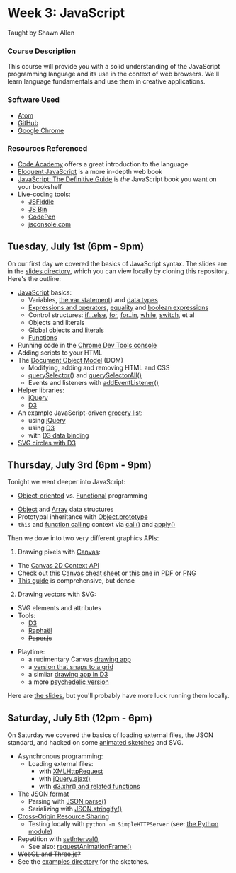 # Week 3: JavaScript

Taught by Shawn Allen

### Course Description
This course will provide you with a solid understanding of the JavaScript
programming language and its use in the context of web browsers. We'll learn
language fundamentals and use them in creative applications.

### Software Used
* [Atom](http://atom.io)
* [GitHub](https://github.com)
* [Google Chrome](https://www.google.com/chrome/browser/)

### Resources Referenced
* [Code Academy](http://www.codecademy.com/tracks/javascript) offers a great introduction to the language
* [Eloquent JavaScript](http://eloquentjavascript.net/contents.html) is a more in-depth web book
* [JavaScript: The Definitive Guide](http://www.amazon.com/gp/product/0596805527) is *the* JavaScript book you want on your bookshelf
* Live-coding tools:
  - [JSFiddle](http://jsfiddle.net)
  - [JS Bin](http://jsbin.com/)
  - [CodePen](http://codepen.io)
  - [jsconsole.com](http://jsconsole.com)

## Tuesday, July 1st (6pm - 9pm)
On our first day we covered the basics of JavaScript syntax. The slides are in the [slides directory](https://github.com/GrayAreaorg/Summer-Immersive-2014/blob/master/class_materials/wk3%20-%20JavaScript/slides/day1.html), which you can view locally by cloning this repository. Here's the outline:

* [JavaScript](http://docs.webplatform.org/wiki/javascript) basics:
  - Variables, [the var statement](https://developer.mozilla.org/en-US/docs/Web/JavaScript/Reference/Statements/var)) and [data types](https://developer.mozilla.org/en-US/docs/Web/JavaScript/Data_structures)
  - [Expressions and operators](https://developer.mozilla.org/en-US/docs/Web/JavaScript/Reference/Operators), [equality](https://developer.mozilla.org/en-US/docs/Web/JavaScript/Equality_comparisons_and_when_to_use_them) and [boolean expressions](https://developer.mozilla.org/en-US/docs/Web/JavaScript/Reference/Global_Objects/Boolean)
  - Control structures: [if...else](https://developer.mozilla.org/en-US/docs/Web/JavaScript/Reference/Statements/if...else), [for](https://developer.mozilla.org/en-US/docs/Web/JavaScript/Reference/Statements/for), [for..in](https://developer.mozilla.org/en-US/docs/Web/JavaScript/Reference/Statements/for...in), [while](https://developer.mozilla.org/en-US/docs/Web/JavaScript/Reference/Statements/while), [switch](https://developer.mozilla.org/en-US/docs/Web/JavaScript/Reference/Statements/switch), et al
  - Objects and literals
  - [Global objects and literals](https://developer.mozilla.org/en-US/docs/Web/JavaScript/Reference/Global_Objects)
  - [Functions](https://developer.mozilla.org/en-US/docs/Web/JavaScript/Reference/Statements/function)
* Running code in the [Chrome Dev Tools console](https://developer.chrome.com/devtools/docs/console)
* Adding scripts to your HTML
* The [Document Object Model](https://developer.mozilla.org/en-US/docs/Web/API/Document_Object_Model) (DOM)
  - Modifying, adding and removing HTML and CSS
  - [querySelector()](https://developer.mozilla.org/en-US/docs/Web/API/Element.querySelector) and [querySelectorAll()](https://developer.mozilla.org/en-US/docs/Web/API/Element.querySelectorAll)
  - Events and listeners with [addEventListener()](https://developer.mozilla.org/en-US/docs/Web/API/EventTarget.addEventListener)
* Helper libraries:
  - [jQuery](http://jquery.com)
  - [D3](http://d3js.org)
* An example JavaScript-driven [grocery list](http://jsfiddle.net/shawnbot/c9XXU/):
  - using [jQuery](http://jsfiddle.net/shawnbot/9qNAs/)
  - using [D3](http://jsfiddle.net/shawnbot/h6rB3/)
  - with [D3 data binding](http://jsfiddle.net/shawnbot/Q67Ht/)
* [SVG circles with D3](http://jsfiddle.net/shawnbot/x4PtT/)

## Thursday, July 3rd (6pm - 9pm)
Tonight we went deeper into JavaScript:

* [Object-oriented](http://en.wikipedia.org/wiki/Object-oriented_programming) vs. [Functional](http://en.wikipedia.org/wiki/Functional_programming) programming
- [Object](https://developer.mozilla.org/en-US/docs/Web/JavaScript/Reference/Global_Objects/Object) and [Array](https://developer.mozilla.org/en-US/docs/Web/JavaScript/Reference/Global_Objects/Array) data structures
- Prototypal inheritance with [Object.prototype](https://developer.mozilla.org/en-US/docs/Web/JavaScript/Reference/Global_Objects/Object/prototype)
- `this` and [function calling](https://developer.mozilla.org/en-US/docs/Web/JavaScript/Guide/Functions) context via [call()](https://developer.mozilla.org/en-US/docs/Web/JavaScript/Reference/Global_Objects/Function/call) and [apply()](https://developer.mozilla.org/en-US/docs/Web/JavaScript/Reference/Global_Objects/Function/apply)

Then we dove into two very different graphics APIs:

1. Drawing pixels with [Canvas](http://diveintohtml5.info/canvas.html):
  - The [Canvas 2D Context API](https://developer.mozilla.org/en-US/docs/Web/API/CanvasRenderingContext2D)
  - Check out this [Canvas cheat sheet](http://cheatsheetworld.com/programming/html5-canvas-cheat-sheet/) or [this one](http://blog.nihilogic.dk/2009/02/html5-canvas-cheat-sheet.html) in [PDF](http://www.nihilogic.dk/labs/canvas_sheet/HTML5_Canvas_Cheat_Sheet.pdf) or [PNG](http://www.nihilogic.dk/labs/canvas_sheet/HTML5_Canvas_Cheat_Sheet.png)
  - [This guide](http://bucephalus.org/text/CanvasHandbook/CanvasHandbook.html) is comprehensive, but dense
2. Drawing vectors with SVG:
  - SVG elements and attributes
  - Tools:
    - [D3](http://d3js.org)
    - [Raphaël](http://raphaeljs.com/)
    - ~~[Paper.js](http://paperjs.org/)~~
* Playtime:
  - a rudimentary Canvas [drawing app](http://jsfiddle.net/shawnbot/BNHx5/1/)
  - a [version that snaps to a grid](http://jsfiddle.net/shawnbot/BNHx5/2/)
  - a simliar [drawing app in D3](http://jsfiddle.net/shawnbot/KF7P7/)
  - a more [psychedelic version](http://jsfiddle.net/shawnbot/KF7P7/8/)

Here are [the slides](https://github.com/GrayAreaorg/Summer-Immersive-2014/blob/master/class_materials/wk3%20-%20JavaScript/slides/day2.html), but you'll probably have more luck running them locally.
  

## Saturday, July 5th (12pm - 6pm)
On Saturday we covered the basics of loading external files, the JSON standard, and hacked on some [animated sketches](examples/) and SVG.

* Asynchronous programming:
  - Loading external files:
    * with [XMLHttpRequest](https://developer.mozilla.org/en-US/docs/Web/API/XMLHttpRequest)
    * with [jQuery.ajax()](http://api.jquery.com/jquery.ajax/)
    * with [d3.xhr() and related functions](https://github.com/mbostock/d3/wiki/Requests)
* The [JSON format](http://en.wikipedia.org/wiki/JSON)
  - Parsing with [JSON.parse()](https://developer.mozilla.org/en-US/docs/Web/JavaScript/Reference/Global_Objects/JSON/parse)
  - Serializing with [JSON.stringify()](https://developer.mozilla.org/en-US/docs/Web/JavaScript/Reference/Global_Objects/JSON/stringify)
* [Cross-Origin Resource Sharing](https://developer.mozilla.org/en-US/docs/Web/HTTP/Access_control_CORS)
  - Testing locally with `python -m SimpleHTTPServer` (see: [the Python module](http://effbot.org/librarybook/simplehttpserver.htm))
* Repetition with [setInterval()](https://developer.mozilla.org/en/docs/Web/API/window.setInterval)
  - See also: [requestAnimationFrame()](https://developer.mozilla.org/en-US/docs/Web/API/window.requestAnimationFrame)
* ~~WebGL and Three.js?~~
* See the [examples directory](examples/) for the sketches.
  
